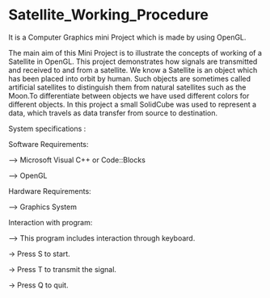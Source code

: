 # Satellite_Working_Procedure
It is a Computer Graphics mini Project which is made by using OpenGL.
 
The main aim of this Mini Project is to illustrate the concepts of working of a Satellite in OpenGL. This project demonstrates how signals are transmitted and received to and from a satellite. We know a Satellite is an object which has been placed into orbit by human. Such objects are sometimes called artificial satellites to distinguish them from natural satellites such as the Moon.To differentiate between objects we have used different colors for different objects. In this project a small SolidCube was used to represent a data, which travels as data transfer from source to destination. 

System specifications :

Software Requirements:

--> Microsoft Visual C++ or Code::Blocks

--> OpenGL

Hardware Requirements:

--> Graphics System

Interaction with program:

--> This program includes interaction through keyboard.

   -> Press S to start.
   
   -> Press T to transmit the signal.
   
   -> Press Q to quit.
